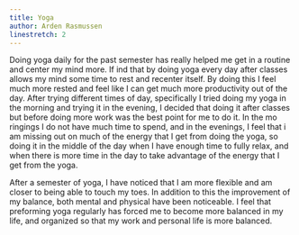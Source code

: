 ```yaml
---
title: Yoga
author: Arden Rasmussen
linestretch: 2
---
```


Doing yoga daily for the past semester has really helped me get in a routine and
center my mind more. If ind that by doing yoga every day after classes allows
my mind some time to rest and recenter itself. By doing this I feel much more
rested and feel like I can get much more productivity out of the day. After
trying different times of day, specifically I tried doing my yoga in the morning
and trying it in the evening, I decided that doing it after classes but before
doing more work was the best point for me to do it. In the mo ringings I do not
have much time to spend, and in the evenings, I feel that i am missing out on
much of the energy that I get from doing the yoga, so doing it in the middle of
the day when I have enough time to fully relax, and when there is more time in
the day to take advantage of the energy that I get from the yoga.

After a semester of yoga, I have noticed that I am more flexible and am closer
to being able to touch my toes. In addition to this the improvement of my
balance, both mental and physical have been noticeable. I feel that preforming
yoga regularly has forced me to become more balanced in my life, and organized
so that my work and personal life is more balanced.
